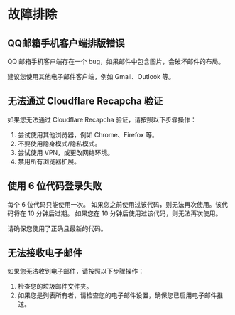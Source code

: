 # 故障排除

## QQ邮箱手机客户端排版错误

QQ 邮箱手机客户端存在一个 bug，如果邮件中包含图片，会破坏邮件的布局。

建议您使用其他电子邮件客户端，例如 Gmail、Outlook 等。

## 无法通过 Cloudflare Recapcha 验证

如果您无法通过 Cloudflare Recapcha 验证，请按照以下步骤操作：

1. 尝试使用其他浏览器，例如 Chrome、Firefox 等。
2. 不要使用隐身模式/隐私模式。
3. 尝试使用 VPN，或更改网络环境。
4. 禁用所有浏览器扩展。

## 使用 6 位代码登录失败

每个 6 位代码只能使用一次。 如果您之前使用过该代码，则无法再次使用。该代码将在 10 分钟后过期。 如果您在 10 分钟后使用过该代码，则无法再次使用。

请确保您使用了正确且最新的代码。

## 无法接收电子邮件

如果您无法收到电子邮件，请按照以下步骤操作：

1. 检查您的垃圾邮件文件夹。
2. 如果您是列表所有者，请检查您的电子邮件设置，确保您已启用电子邮件推送。